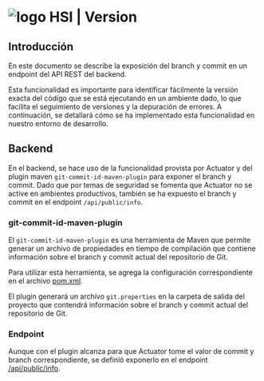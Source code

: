 # ![logo](apps/projects/hospital/src/assets/custom/icons/icon-72x72.png) HSI | Version

## Introducción

En este documento se describe la exposición del branch y commit en un endpoint del API REST del backend. 

Esta funcionalidad es importante para identificar fácilmente la versión exacta del código que se está ejecutando en un ambiente dado, lo que facilita el seguimiento de versiones y la depuración de errores. A continuación, se detallará cómo se ha implementado esta funcionalidad en nuestro entorno de desarrollo.

## Backend

En el backend, se hace uso de la funcionalidad provista por Actuator y del plugin maven `git-commit-id-maven-plugin` para exponer el branch y commit. Dado que por temas de seguridad se fomenta que Actuator no se active en ambientes productivos, también se ha expuesto el branch y commit en el endpoint `/api/public/info`.

### git-commit-id-maven-plugin

El `git-commit-id-maven-plugin` es una herramienta de Maven que permite generar un archivo de propiedades en tiempo de compilación que contiene información sobre el branch y commit actual del repositorio de Git.

Para utilizar esta herramienta, se agrega la configuración correspondiente en el archivo [pom.xml](../back-end/app/pom.xml).

El plugin generará un archivo `git.properties` en la carpeta de salida del proyecto que contendrá información sobre el branch y commit actual del repositorio de Git.

### Endpoint

Aunque con el plugin alcanza para que Actuator tome el valor de commit y branch correspondiente, se definió exponerlo en el endpoint [/api/public/info](../back-end/sgx-shared/src/main/java/ar/lamansys/sgx/shared/publicinfo/infrastructure/input/rest/PublicController.java).
